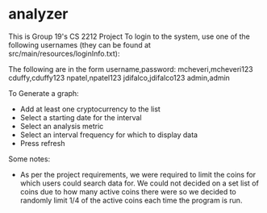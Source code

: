 # analyzer
This is Group 19's CS 2212 Project
To login to the system, use one of the following usernames (they can be found at src/main/resources/loginInfo.txt):

The following are in the form username,password:
mcheveri,mcheveri123
cduffy,cduffy123
npatel,npatel123
jdifalco,jdifalco123
admin,admin

To Generate a graph: 
- Add at least one cryptocurrency to the list
- Select a starting date for the interval
- Select an analysis metric
- Select an interval frequency for which to display data
- Press refresh

Some notes:
- As per the project requirements, we were required to limit the coins for which users could search data for.
 We could not decided on a set list of coins due to how many active coins there were so we decided to randomly limit
 1/4 of the active coins each time the program is run.

